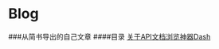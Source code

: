 # Blog

###从简书导出的自己文章
####目录
[关于API文档浏览神器Dash](https://github.com/samifei/Blog/blob/master/%E7%AE%80%E4%B9%A6%E6%96%87%E7%AB%A0/iOS/%E5%85%B3%E4%BA%8EAPI%E6%96%87%E6%A1%A3%E6%B5%8F%E8%A7%88%E7%A5%9E%E5%99%A8Dash.md)
